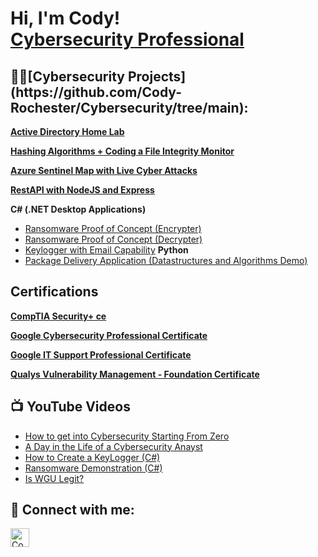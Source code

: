 <h1>Hi, I'm Cody! <br/><a href="https://www.linkedin.com/in/codyro/">Cybersecurity Professional</a></h1>

<h2>👨‍💻[Cybersecurity Projects](https://github.com/Cody-Rochester/Cybersecurity/tree/main):</h2>

<b>[Active Directory Home Lab](https://github.com/Cody-Rochester/Cybersecurity/blob/main/Home%20Labs/Active%20Directory%20Home%20Lab.md)</b> 

<b>[Hashing Algorithms + Coding a File Integrity Monitor](https://github.com/Cody-Rochester/laburl)</b>
  
<b>[Azure Sentinel Map with Live Cyber Attacks](https://github.com/Cody-Rochester/laburl)</b>

<b>[RestAPI with NodeJS and Express](https://github.com/Cody-Rochester/laburl)</b>
  
<b>C# (.NET Desktop Applications)</b>
  - [Ransomware Proof of Concept (Encrypter)](https://github.com/joshmadakor1/EncrypterPOC)
  - [Ransomware Proof of Concept (Decrypter)](https://github.com/joshmadakor1/DecrypterPOC)
  - [Keylogger with Email Capability](https://github.com/joshmadakor1/Key-Logger-With-Email)
<b>Python</b>
  - [Package Delivery Application (Datastructures and Algorithms Demo)](https://github.com/joshmadakor1/Package-Delivery-Pathfinding-Algorithm)

<h2>Certifications</h2>

<b>[CompTIA Security+ ce](https://www.linkedin.com/in/codyro/overlay/1635545234005/single-media-viewer/?profileId=ACoAACpBAEABaFcJfE9Hl4bkGhw4yJxoZ2ZdGn8)</b>

<b>[Google Cybersecurity Professional Certificate](https://www.linkedin.com/in/codyro/details/certifications/1635545548599/single-media-viewer/?profileId=ACoAACpBAEABaFcJfE9Hl4bkGhw4yJxoZ2ZdGn8)</b>

<b>[Google IT Support Professional Certificate](https://www.linkedin.com/in/codyro/details/certifications/1635545504698/single-media-viewer/?profileId=ACoAACpBAEABaFcJfE9Hl4bkGhw4yJxoZ2ZdGn8)</b>

<b>[Qualys Vulnerability Management - Foundation Certificate](https://www.linkedin.com/in/codyro/details/certifications/1635545504628/single-media-viewer/?profileId=ACoAACpBAEABaFcJfE9Hl4bkGhw4yJxoZ2ZdGn8)</b>

<h2>📺 YouTube Videos</h2>

- [How to get into Cybersecurity Starting From Zero](https://www.youtube.com/watch?v=a83ASGn_V_s)
- [A Day in the Life of a Cybersecurity Anayst](https://www.youtube.com/watch?v=uHy3oM7NnoU)
- [How to Create a KeyLogger (C#)](https://www.youtube.com/watch?v=N-L9hklSlNk)
- [Ransomware Demonstration (C#)](https://www.youtube.com/watch?v=OfvdQeh79s0)
- [Is WGU Legit?](https://www.youtube.com/watch?v=E2MwRWxDBkA)

<h2> 🤳 Connect with me:</h2>

[<img align="left" alt="Cody Rochester | LinkedIn" width="30px" src="https://cdn.jsdelivr.net/npm/simple-icons@v3/icons/linkedin.svg" />][linkedin]


[linkedin]: https://linkedin.com/in/codyro

<!--
**joshmadakor1/joshmadakor1** is a ✨ _special_ ✨ repository because its `README.md` (this file) appears on your GitHub profile.

Here are some ideas to get you started:

- 🔭 I’m currently working on ...
- 🌱 I’m currently learning ...
- 👯 I’m looking to collaborate on ...
- 🤔 I’m looking for help with ...
- 💬 Ask me about ...
- 📫 How to reach me: ...
- 😄 Pronouns: ...
- ⚡ Fun fact: ...
-->
